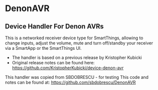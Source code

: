 # DenonAVR
## Device Handler For Denon AVRs

This is a networked receiver device type for SmartThings, allowing to change inputs, adjust the volume, mute and turn off/standby your receiver via a SmartApp or the SmartThings UI.
+ The handler is based on a previous release by Kristopher Kubicki
+ Original release notes can be found here: 
https://github.com/KristopherKubicki/device-denon-avr
 
This handler was copied from SBDOBRESCU - for testing
This code and notes can be found at:
https://github.com/sbdobrescu/DenonAVR
